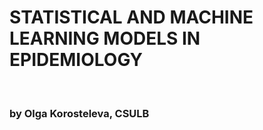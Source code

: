 <html>
  <h1>STATISTICAL AND MACHINE LEARNING MODELS IN EPIDEMIOLOGY</h1>
  <br>
  <h3>by Olga Korosteleva, CSULB</h3>
  <br>
    <meta property="og:image" content="https://okoroste.github.io/epidbook/img/cover.png" />
</html>
